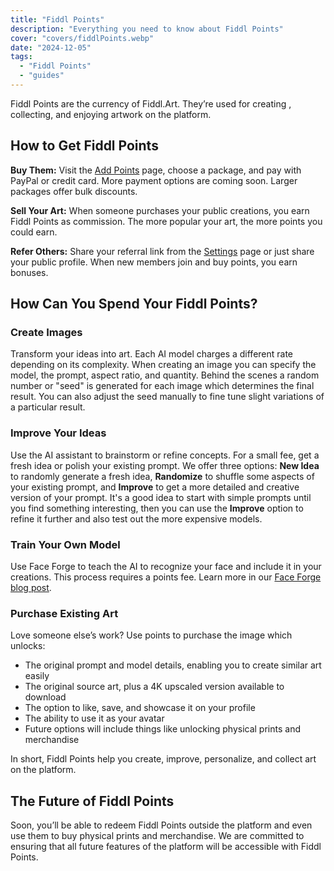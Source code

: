 ```yaml
---
title: "Fiddl Points"
description: "Everything you need to know about Fiddl Points"
cover: "covers/fiddlPoints.webp"
date: "2024-12-05"
tags:
  - "Fiddl Points"
  - "guides"
---
```


Fiddl Points are the currency of Fiddl.Art. They’re used for creating , collecting, and enjoying artwork on the platform.

## How to Get Fiddl Points
**Buy Them:** Visit the [Add Points](https://fiddl.art/addPoints) page, choose a package, and pay with PayPal or credit card. More payment options are coming soon. Larger packages offer bulk discounts.

**Sell Your Art:** When someone purchases your public creations, you earn Fiddl Points as commission. The more popular your art, the more points you could earn.

**Refer Others:** Share your referral link from the [Settings](https://fiddl.art/settings) page or just share your public profile. When new members join and buy points, you earn bonuses.

## How Can You Spend Your Fiddl Points?

### Create Images
Transform your ideas into art. Each AI model charges a different rate depending on its complexity. When creating an image you can specify the model, the prompt, aspect ratio, and quantity. Behind the scenes a random number or "seed" is generated for each image which determines the final result. You can also adjust the seed manually to fine tune slight variations of a particular result.

### Improve Your Ideas
Use the AI assistant to brainstorm or refine concepts. For a small fee, get a fresh idea or polish your existing prompt. We offer three options: **New Idea** to randomly generate a fresh idea, **Randomize** to shuffle some aspects of your existing prompt, and **Improve** to get a more detailed and creative version of your prompt. It's a good idea to start with simple prompts until you find something interesting, then you can use the **Improve** option to refine it further and also test out the more expensive models.

### Train Your Own Model
Use Face Forge to teach the AI to recognize your face and include it in your creations. This process requires a points fee. Learn more in our [Face Forge blog post](/guides/faceforge).

### Purchase Existing Art
Love someone else’s work? Use points to purchase the image which unlocks:
- The original prompt and model details, enabling you to create similar art easily
- The original source art, plus a 4K upscaled version available to download
- The option to like, save, and showcase it on your profile
- The ability to use it as your avatar
- Future options will include things like unlocking physical prints and merchandise

In short, Fiddl Points help you create, improve, personalize, and collect art on the platform.


## The Future of Fiddl Points
Soon, you’ll be able to redeem Fiddl Points outside the platform and even use them to buy physical prints and merchandise. We are committed to ensuring that all future features of the platform will be accessible with Fiddl Points.

